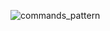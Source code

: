 ![commands_pattern](https://github.com/user-attachments/assets/823ec4b8-c41e-48b8-a151-380f72043cb7)
